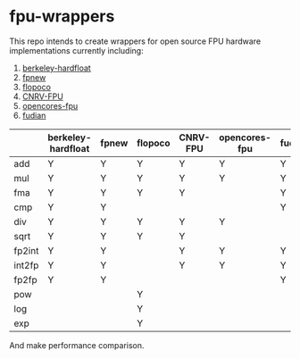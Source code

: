 # fpu-wrappers

This repo intends to create wrappers for open source FPU hardware implementations currently including:

1. [berkeley-hardfloat](https://github.com/ucb-bar/berkeley-hardfloat)
2. [fpnew](https://github.com/pulp-platform/fpnew)
3. [flopoco](http://flopoco.gforge.inria.fr/)
4. [CNRV-FPU](https://github.com/cnrv/CNRV-FPU)
5. [opencores-fpu](https://github.com/jiegec/opencores-fpu)
6. [fudian](https://github.com/OpenXiangShan/fudian)

|        | berkeley-hardfloat | fpnew | flopoco | CNRV-FPU | opencores-fpu | fudian |
| ------ | ------------------ | ----- | ------- | -------- | ------------- | ------ |
| add    | Y                  | Y     | Y       | Y        | Y             | Y      |
| mul    | Y                  | Y     | Y       | Y        | Y             | Y      |
| fma    | Y                  | Y     | Y       | Y        |               | Y      |
| cmp    | Y                  | Y     |         |          |               | Y      |
| div    | Y                  | Y     | Y       | Y        | Y             |        |
| sqrt   | Y                  | Y     | Y       | Y        |               |        |
| fp2int | Y                  | Y     |         | Y        | Y             | Y      |
| int2fp | Y                  | Y     |         | Y        | Y             | Y      |
| fp2fp  | Y                  | Y     |         |          |               | Y      |
| pow    |                    |       | Y       |          |               |        |
| log    |                    |       | Y       |          |               |        |
| exp    |                    |       | Y       |          |               |        |

And make performance comparison.